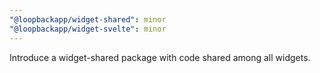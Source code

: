 ```yaml
---
"@loopbackapp/widget-shared": minor
"@loopbackapp/widget-svelte": minor
---
```


Introduce a widget-shared package with code shared among all widgets.
